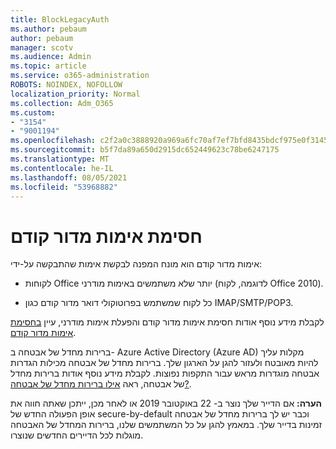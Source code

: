 ```yaml
---
title: BlockLegacyAuth
ms.author: pebaum
author: pebaum
manager: scotv
ms.audience: Admin
ms.topic: article
ms.service: o365-administration
ROBOTS: NOINDEX, NOFOLLOW
localization_priority: Normal
ms.collection: Adm_O365
ms.custom:
- "3154"
- "9001194"
ms.openlocfilehash: c2f2a0c3888920a969a6fc70af7ef7bfd8435bdcf975e0f31452b5da85e3a208
ms.sourcegitcommit: b5f7da89a650d2915dc652449623c78be6247175
ms.translationtype: MT
ms.contentlocale: he-IL
ms.lasthandoff: 08/05/2021
ms.locfileid: "53968882"
---
```

# <a name="blocking-legacy-authentication"></a>חסימת אימות מדור קודם

אימות מדור קודם הוא מונח המפנה לבקשת אימות שהתבקשה על-ידי:

- לקוחות Office יותר שלא משתמשים באימות מודרני (לדוגמה, לקוח Office 2010).

- כל לקוח שמשתמש בפרוטוקולי דואר מדור קודם כגון IMAP/SMTP/POP3.

לקבלת מידע נוסף אודות חסימת אימות מדור קודם והפעלת אימות מודרני, עיין [בחסימת אימות מדור קודם](https://docs.microsoft.com/azure/active-directory/conditional-access/concept-conditional-access-block-legacy-authentication).

ברירות מחדל של אבטחה ב- Azure Active Directory (Azure AD) מקלות עליך להיות מאובטח ולעזור להגן על הארגון שלך. ברירות מחדל של אבטחה מכילות הגדרות אבטחה מוגדרות מראש עבור התקפות נפוצות.
לקבלת מידע נוסף אודות ברירות מחדל של אבטחה, ראה [אילו ברירות מחדל של אבטחה?](https://docs.microsoft.com/azure/active-directory/fundamentals/concept-fundamentals-security-defaults). 

**הערה:** אם הדייר שלך נוצר ב- 22 באוקטובר 2019 או לאחר מכן, ייתכן שאתה חווה את אופן הפעולה החדש של secure-by-default וכבר יש לך ברירות מחדל של אבטחה זמינות בדייר שלך.  במאמץ להגן על כל המשתמשים שלנו, ברירות המחדל של האבטחה מוגלות לכל הדיירים החדשים שנוצרו.
